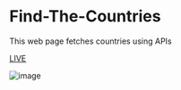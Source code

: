# Find-The-Countries
This web page fetches countries using APIs


<a href="https://baharkose.github.io/Find-The-Countries/"> LIVE </a>


![image](https://github.com/baharkose/Find-The-Countries/assets/110201916/3ac8047d-9a9e-4d6e-a223-834f9a201dbe)
